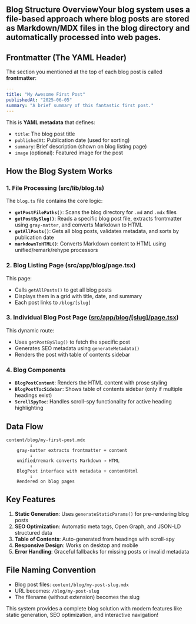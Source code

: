 ## Blog Structure OverviewYour blog system uses a **file-based approach** where blog posts are stored as Markdown/MDX files in the blog directory and automatically processed into web pages.

## Frontmatter (The YAML Header)

The section you mentioned at the top of each blog post is called **frontmatter**:

```yaml
---
title: "My Awesome First Post"
publishedAt: "2025-06-05" 
summary: "A brief summary of this fantastic first post."
---
```

This is **YAML metadata** that defines:
- `title`: The blog post title
- `publishedAt`: Publication date (used for sorting)
- `summary`: Brief description (shown on blog listing page)
- `image` (optional): Featured image for the post

## How the Blog System Works

### 1. **File Processing** (src/lib/blog.ts)

The `blog.ts` file contains the core logic:

- **`getPostFilePaths()`**: Scans the blog directory for `.md` and `.mdx` files
- **`getPostBySlug()`**: Reads a specific blog post file, extracts frontmatter using `gray-matter`, and converts Markdown to HTML
- **`getAllPosts()`**: Gets all blog posts, validates metadata, and sorts by publication date
- **`markdownToHTML()`**: Converts Markdown content to HTML using unified/remark/rehype processors

### 2. **Blog Listing Page** (src/app/blog/page.tsx)

This page:
- Calls `getAllPosts()` to get all blog posts
- Displays them in a grid with title, date, and summary
- Each post links to `/blog/[slug]`

### 3. **Individual Blog Post Page** ([src/app/blog/[slug]/page.tsx](src/app/blog/[slug]/page.tsx))

This dynamic route:
- Uses `getPostBySlug()` to fetch the specific post
- Generates SEO metadata using `generateMetadata()`
- Renders the post with table of contents sidebar

### 4. **Blog Components**

- **`BlogPostContent`**: Renders the HTML content with prose styling
- **`BlogPostTocSidebar`**: Shows table of contents sidebar (only if multiple headings exist)
- **`ScrollSpyToc`**: Handles scroll-spy functionality for active heading highlighting

## Data Flow

```
content/blog/my-first-post.mdx
         ↓
    gray-matter extracts frontmatter + content
         ↓
    unified/remark converts Markdown → HTML
         ↓
    BlogPost interface with metadata + contentHtml
         ↓
    Rendered on blog pages
```

## Key Features

1. **Static Generation**: Uses `generateStaticParams()` for pre-rendering blog posts
2. **SEO Optimization**: Automatic meta tags, Open Graph, and JSON-LD structured data
3. **Table of Contents**: Auto-generated from headings with scroll-spy
4. **Responsive Design**: Works on desktop and mobile
5. **Error Handling**: Graceful fallbacks for missing posts or invalid metadata

## File Naming Convention

- Blog post files: `content/blog/my-post-slug.mdx`
- URL becomes: `/blog/my-post-slug`
- The filename (without extension) becomes the slug

This system provides a complete blog solution with modern features like static generation, SEO optimization, and interactive navigation!